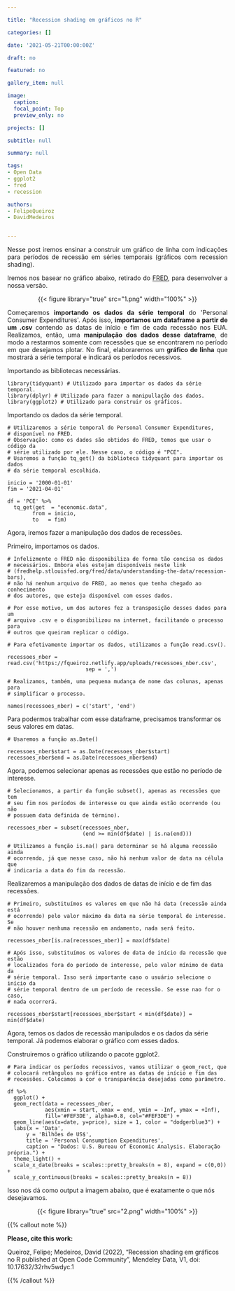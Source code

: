```yaml
---

title: "Recession shading em gráficos no R"

categories: []

date: '2021-05-21T00:00:00Z' 

draft: no

featured: no

gallery_item: null

image:
  caption: 
  focal_point: Top
  preview_only: no

projects: []

subtitle: null

summary: null

tags: 
- Open Data
- ggplot2
- fred
- recession

authors:
- FelipeQueiroz
- DavidMedeiros


---
```

<div align="justify">

Nesse post iremos ensinar a construir um gráfico de linha com indicações para períodos de recessão em séries temporais (gráficos com recession shading). 

Iremos nos basear no gráfico abaixo, retirado do [FRED](https://fred.stlouisfed.org/), para desenvolver a nossa versão.

</div>
<div align="center">
{{< figure library="true" src="1.png" width="100%" >}}
</div>
<div align="justify">

Começaremos **importando os dados da série temporal** do 'Personal Consumer Expenditures'. Após isso, **importamos um dataframe a partir de um .csv** contendo as datas de início e fim de cada recessão nos EUA. Realizamos, então, uma **manipulação dos dados desse dataframe**, de modo a restarmos somente com recessões que se encontrarem no período em que desejamos plotar. No final, elaboraremos um **gráfico de linha** que mostrará a série temporal e indicará os períodos recessivos.

</div>
Importando as bibliotecas necessárias.

    library(tidyquant) # Utilizado para importar os dados da série temporal.
    library(dplyr) # Utilizado para fazer a manipullação dos dados.
    library(ggplot2) # Utilizado para construir os gráficos.

Importando os dados da série temporal.


    # Utilizaremos a série temporal do Personal Consumer Expenditures, 
    # disponível no FRED. 
    # Observação: como os dados são obtidos do FRED, temos que usar o código da 
    # série utilizado por ele. Nesse caso, o código é "PCE".
    # Usaremos a função tq_get() da biblioteca tidyquant para importar os dados
    # da série temporal escolhida.

    inicio = '2000-01-01'
    fim = '2021-04-01'

    df = 'PCE' %>%
      tq_get(get  = "economic.data",
            from = inicio,
            to   = fim)

Agora, iremos fazer a manipulação dos dados de recessões.

Primeiro, importamos os dados.


    # Infelizmente o FRED não disponibiliza de forma tão concisa os dados 
    # necessários. Embora eles estejam disponíveis neste link
    # (fredhelp.stlouisfed.org/fred/data/understanding-the-data/recession-bars),
    # não há nenhum arquivo do FRED, ao menos que tenha chegado ao conhecimento 
    # dos autores, que esteja disponível com esses dados.

    # Por esse motivo, um dos autores fez a transposição desses dados para um 
    # arquivo .csv e o disponibilizou na internet, facilitando o processo para
    # outros que queiram replicar o código.

    # Para efetivamente importar os dados, utilizamos a função read.csv().

    recessoes_nber = read.csv('https://fqueiroz.netlify.app/uploads/recessoes_nber.csv', 
                             sep = ',')

    # Realizamos, também, uma pequena mudança de nome das colunas, apenas para 
    # simplificar o processo.

    names(recessoes_nber) = c('start', 'end') 

Para podermos trabalhar com esse dataframe, precisamos transformar os seus valores em datas.

    # Usaremos a função as.Date()

    recessoes_nber$start = as.Date(recessoes_nber$start)
    recessoes_nber$end = as.Date(recessoes_nber$end)

Agora, podemos selecionar apenas as recessões que estão no período de interesse.

    # Selecionamos, a partir da função subset(), apenas as recessões que tem 
    # seu fim nos períodos de interesse ou que ainda estão ocorrendo (ou não 
    # possuem data definida de término).

    recessoes_nber = subset(recessoes_nber, 
                            (end >= min(df$date) | is.na(end)))

    # Utilizamos a função is.na() para determinar se há alguma recessão ainda 
    # ocorrendo, já que nesse caso, não há nenhum valor de data na célula que 
    # indicaria a data do fim da recessão.

Realizaremos a manipulação dos dados de datas de início e de fim das recessões.

    # Primeiro, substituímos os valores em que não há data (recessão ainda está 
    # ocorrendo) pelo valor máximo da data na série temporal de interesse. Se 
    # não houver nenhuma recessão em andamento, nada será feito.

    recessoes_nber[is.na(recessoes_nber)] = max(df$date)

    # Após isso, substituímos os valores de data de início da recessão que estão
    # localizados fora do período de interesse, pelo valor mínimo de data da 
    # série temporal. Isso será importante caso o usuário selecione o início da 
    # série temporal dentro de um período de recessão. Se esse nao for o caso, 
    # nada ocorrerá.

    recessoes_nber$start[recessoes_nber$start < min(df$date)] = min(df$date)

Agora, temos os dados de recessão manipulados e os dados da série temporal. Já podemos elaborar o gráfico com esses dados.

Construiremos o gráfico utilizando o pacote ggplot2.

    # Para indicar os períodos recessivos, vamos utilizar o geom_rect, que 
    # colocará retângulos no gráfico entre as datas de início e fim das 
    # recessões. Colocamos a cor e transparência desejadas como parâmetro.

    df %>%
      ggplot() +
      geom_rect(data = recessoes_nber, 
                aes(xmin = start, xmax = end, ymin = -Inf, ymax = +Inf), 
                fill='#FEF3DE', alpha=0.8, col="#FEF3DE") +
      geom_line(aes(x=date, y=price), size = 1, color = "dodgerblue3") +
      labs(x = 'Data',
          y = 'Bilhões de US$',
          title = 'Personal Consumption Expenditures',
          caption = "Dados: U.S. Bureau of Economic Analysis. Elaboração própria.") +
      theme_light() +
      scale_x_date(breaks = scales::pretty_breaks(n = 8), expand = c(0,0)) +
      scale_y_continuous(breaks = scales::pretty_breaks(n = 8))    

Isso nos dá como output a imagem abaixo, que é exatamente o que nós desejavamos.

<div align="center">
{{< figure library="true" src="2.png" width="100%" >}}
</div>




{{% callout note %}}

**Please, cite this work:**

Queiroz, Felipe; Medeiros, David (2022), “Recession shading em gráficos no R published at Open Code Community”, Mendeley Data, V1, doi: 10.17632/32rhv5wdyc.1

{{% /callout %}}

